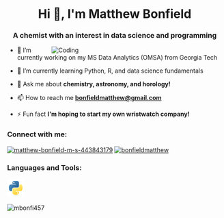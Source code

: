 <h1 align="center">Hi 👋, I'm Matthew Bonfield</h1>
<h3 align="center">A chemist with an interest in data science and programming</h3>
<img align="right" alt="Coding" width="400" src="https://media3.giphy.com/media/qgQUggAC3Pfv687qPC/giphy.gif?cid=ecf05e47zbq1i23tvxza7nb1mco8ha3elu7apwkixvqi9u0s&rid=giphy.gif&ct=g">

- 🔭 I’m currently working on my MS Data Analytics (OMSA) from Georgia Tech

- 🌱 I’m currently learning Python, R, and data science fundamentals

- 💬 Ask me about **chemistry, astronomy, and horology!**

- 📫 How to reach me **bonfieldmatthew@gmail.com**

- ⚡ Fun fact **I'm hoping to start my own wristwatch company!**

<h3 align="left">Connect with me:</h3>
<p align="left">
<a href="https://linkedin.com/in/matthew-bonfield-m-s-443843179" target="blank"><img align="center" src="https://raw.githubusercontent.com/rahuldkjain/github-profile-readme-generator/master/src/images/icons/Social/linked-in-alt.svg" alt="matthew-bonfield-m-s-443843179" height="30" width="40" /></a>
<a href="https://instagram.com/bonfieldmatthew" target="blank"><img align="center" src="https://raw.githubusercontent.com/rahuldkjain/github-profile-readme-generator/master/src/images/icons/Social/instagram.svg" alt="bonfieldmatthew" height="30" width="40" /></a>
</p>

<h3 align="left">Languages and Tools:</h3>
<p align="left"> <a href="https://www.python.org" target="_blank" rel="noreferrer"> <img src="https://raw.githubusercontent.com/devicons/devicon/master/icons/python/python-original.svg" alt="python" width="40" height="40"/> </a> </p>

<p><img align="center" src="https://github-readme-stats.vercel.app/api/top-langs?username=mbonfi457&show_icons=true&locale=en&layout=compact" alt="mbonfi457" /></p>
